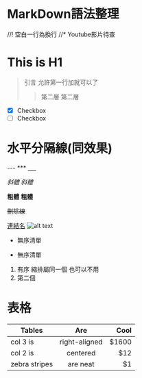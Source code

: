# MarkDown語法整理

//! 空白一行為換行
//* Youtube影片待查

# This is H1
> 引言
允許第一行加就可以了
>> 第二層
>> 第二層

- [x] Checkbox
- [ ] Checkbox

# 水平分隔線(同效果)
--- *** ___

*斜體* _斜體_

**粗體** __粗體__

~~刪除線~~

[連結名](URL)
![alt text](URL)

* 無序清單
- 無序清單
1. 有序
    縮排屬同一個
也可以不用
2. 第二個

# 表格
| Tables        | Are           | Cool  |
| ------------- |:-------------:| -----:|
| col 3 is      | right-aligned | $1600 |
| col 2 is      | centered      |   $12 |
| zebra stripes | are neat      |    $1 |